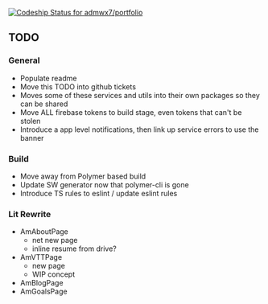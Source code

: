 [ ![Codeship Status for admwx7/portfolio](https://app.codeship.com/projects/05e08dd0-d602-0135-6dca-1afc2eb9ace9/status?branch=master)](https://app.codeship.com/projects/263150)

## TODO

### General
* Populate readme
* Move this TODO into github tickets
* Moves some of these services and utils into their own packages so they can be shared
* Move ALL firebase tokens to build stage, even tokens that can't be stolen
* Introduce a app level notifications, then link up service errors to use the banner

### Build
* Move away from Polymer based build
* Update SW generator now that polymer-cli is gone
* Introduce TS rules to eslint / update eslint rules

### Lit Rewrite
* AmAboutPage
  * net new page
  * inline resume from drive?
* AmVTTPage
  * new page
  * WIP concept
* AmBlogPage
* AmGoalsPage
